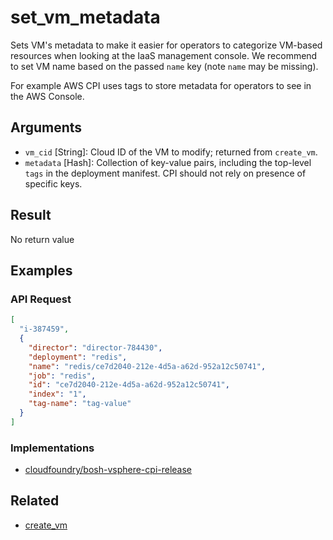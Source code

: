 # set_vm_metadata

Sets VM's metadata to make it easier for operators to categorize VM-based resources when looking at the IaaS management console. We recommend to set VM name based on the passed `name` key (note `name` may be missing).

For example AWS CPI uses tags to store metadata for operators to see in the AWS Console.


## Arguments

 * `vm_cid` [String]: Cloud ID of the VM to modify; returned from `create_vm`.
 * `metadata` [Hash]: Collection of key-value pairs, including the top-level `tags` in the deployment manifest. CPI should not rely on presence of specific keys.


## Result

No return value


## Examples


### API Request

```json
[
  "i-387459",
  {
    "director": "director-784430",
    "deployment": "redis",
    "name": "redis/ce7d2040-212e-4d5a-a62d-952a12c50741",
    "job": "redis",
    "id": "ce7d2040-212e-4d5a-a62d-952a12c50741",
    "index": "1",
    "tag-name": "tag-value"
  }
]
```


### Implementations

 * [cloudfoundry/bosh-vsphere-cpi-release](https://github.com/cloudfoundry/bosh-vsphere-cpi-release/blob/dfe878579cbab768af07a12bb5543cd016cbb762/src/vsphere_cpi/lib/cloud/vsphere/cloud.rb#L433)


## Related

 * [create_vm](create-vm.md)
